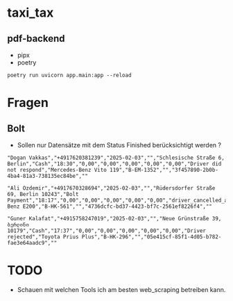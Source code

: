 # taxi_tax

## pdf-backend

- pipx
- poetry

```
poetry run uvicorn app.main:app --reload

```

# Fragen

## Bolt

- Sollen nur Datensätze mit dem Status Finished berücksichtigt werden ?

```
"Dogan Vakkas","+4917620381239","2025-02-03","","Schlesische Straße 6, Berlin","Cash","18:30","0,00","0,00","0,00","0,00","0,00","Driver did not respond","Mercedes-Benz Vito 119","B-EM-1352","","3f457890-2b0b-4ba4-81a3-738135ec84be",""

"Ali Ozdemir","+4917670328694","2025-02-03","","Rüdersdorfer Straße 69, Berlin 10243","Bolt Payment","18:17","0,00","0,00","0,00","0,00","0,00","driver_cancelled_after_accept","Mercedes-Benz E200","B-HK-561","","4736dcfc-bd37-4423-bf7c-2561ef8226f4",""

"Guner Kalafat","+4915758247019","2025-02-03","","Neue Grünstraße 39, ბერლინი 10179","Cash","17:37","0,00","0,00","0,00","0,00","0,00","Driver rejected","Toyota Prius Plus","B-HK-296","","05e415cf-85f1-4d05-b782-fae3e64aadc9",""
```

# TODO

- Schauen mit welchen Tools ich am besten web_scraping betreiben kann.
